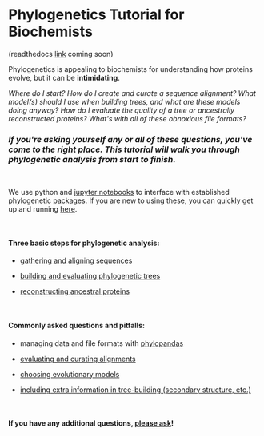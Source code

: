 # Phylogenetics Tutorial for Biochemists

(readthedocs [link]() coming soon)

Phylogenetics is appealing to biochemists for understanding how proteins evolve, but it can be **intimidating**. 


*Where do I start? How do I create and curate a sequence alignment? What model(s) should I use when building trees, and what are these models doing anyway? How do I evaluate the quality of a tree or ancestrally reconstructed proteins? What's with all of these obnoxious file formats?*

### *If you're asking yourself any or all of these questions, you've come to the right place. This tutorial will walk you through phylogenetic analysis from start to finish.*

<br/>

We use python and [jupyter notebooks](https://github.com/jupyter/notebook) to interface with established phylogenetic packages. If you are new to using these, you can quickly get up and running [here](https://python-for-scientists.readthedocs.io/en/latest/).

<br/>

#### Three basic steps for phylogenetic analysis:

- [gathering and aligning sequences]()

- [building and evaluating phylogenetic trees]()

- [reconstructing ancestral proteins]()

<br/>

#### Commonly asked questions and pitfalls:

- managing data and file formats with [phylopandas](https://github.com/Zsailer/phylopandas)

- [evaluating and curating alignments]()

- [choosing evolutionary models]()

- [including extra information in tree-building (secondary structure, etc.)]()

<br/>

#### If you have any additional questions, [please ask]()!
